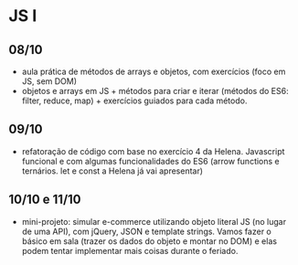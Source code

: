 # JS I

## 08/10

- aula prática de métodos de arrays e objetos, com exercícios (foco em JS, sem DOM)
- objetos e arrays em JS + métodos para criar e iterar (métodos do ES6: filter, reduce, map) + exercícios guiados para cada método.


## 09/10

- refatoração de código com base no exercício 4 da Helena. Javascript funcional e com algumas funcionalidades do ES6 (arrow functions e ternários. let e const a Helena já vai apresentar)


## 10/10 e 11/10

- mini-projeto: simular e-commerce utilizando objeto literal JS (no lugar de uma API), com jQuery, JSON e template strings. Vamos fazer o básico em sala (trazer os dados do objeto e montar no DOM) e elas podem tentar implementar mais coisas durante o feriado.